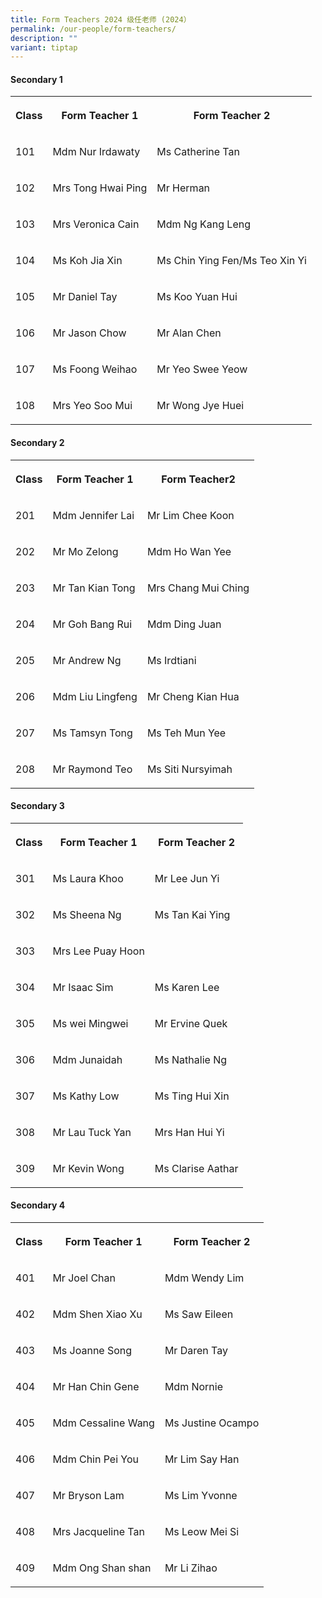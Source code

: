 ```yaml
---
title: Form Teachers 2024 级任老师 (2024）
permalink: /our-people/form-teachers/
description: ""
variant: tiptap
---
```

<h4>Secondary 1</h4><table><tbody><tr><th rowspan="1" colspan="1"><p>Class</p></th><th rowspan="1" colspan="1"><p>Form Teacher 1</p></th><th rowspan="1" colspan="1"><p>Form Teacher 2</p></th></tr><tr><td rowspan="1" colspan="1"><p>101</p></td><td rowspan="1" colspan="1"><p>Mdm Nur Irdawaty</p></td><td rowspan="1" colspan="1"><p>Ms Catherine Tan</p></td></tr><tr><td rowspan="1" colspan="1"><p>102</p></td><td rowspan="1" colspan="1"><p>Mrs Tong Hwai Ping</p></td><td rowspan="1" colspan="1"><p>Mr Herman</p></td></tr><tr><td rowspan="1" colspan="1"><p>103</p></td><td rowspan="1" colspan="1"><p>Mrs Veronica Cain</p></td><td rowspan="1" colspan="1"><p>Mdm Ng Kang Leng</p></td></tr><tr><td rowspan="1" colspan="1"><p>104</p></td><td rowspan="1" colspan="1"><p>Ms Koh Jia Xin</p></td><td rowspan="1" colspan="1"><p>Ms Chin Ying Fen/Ms Teo Xin Yi</p></td></tr><tr><td rowspan="1" colspan="1"><p>105</p></td><td rowspan="1" colspan="1"><p>Mr Daniel Tay</p></td><td rowspan="1" colspan="1"><p>Ms Koo Yuan Hui</p></td></tr><tr><td rowspan="1" colspan="1"><p>106</p></td><td rowspan="1" colspan="1"><p>Mr Jason Chow</p></td><td rowspan="1" colspan="1"><p>Mr Alan Chen</p></td></tr><tr><td rowspan="1" colspan="1"><p>107</p></td><td rowspan="1" colspan="1"><p>Ms Foong Weihao</p></td><td rowspan="1" colspan="1"><p>Mr Yeo Swee Yeow</p></td></tr><tr><td rowspan="1" colspan="1"><p>108</p></td><td rowspan="1" colspan="1"><p>Mrs Yeo Soo Mui</p></td><td rowspan="1" colspan="1"><p>Mr Wong Jye Huei</p></td></tr></tbody></table><h4>Secondary 2</h4><table><tbody><tr><th rowspan="1" colspan="1"><p>Class</p></th><th rowspan="1" colspan="1"><p>Form Teacher 1</p></th><th rowspan="1" colspan="1"><p>Form Teacher2</p></th></tr><tr><td rowspan="1" colspan="1"><p>201</p></td><td rowspan="1" colspan="1"><p>Mdm Jennifer Lai</p></td><td rowspan="1" colspan="1"><p>Mr Lim Chee Koon</p></td></tr><tr><td rowspan="1" colspan="1"><p>202</p></td><td rowspan="1" colspan="1"><p>Mr Mo Zelong</p></td><td rowspan="1" colspan="1"><p>Mdm Ho Wan Yee</p></td></tr><tr><td rowspan="1" colspan="1"><p>203</p></td><td rowspan="1" colspan="1"><p>Mr Tan Kian Tong</p></td><td rowspan="1" colspan="1"><p>Mrs Chang Mui Ching</p></td></tr><tr><td rowspan="1" colspan="1"><p>204</p></td><td rowspan="1" colspan="1"><p>Mr Goh Bang Rui</p></td><td rowspan="1" colspan="1"><p>Mdm Ding Juan</p></td></tr><tr><td rowspan="1" colspan="1"><p>205</p></td><td rowspan="1" colspan="1"><p>Mr Andrew Ng</p></td><td rowspan="1" colspan="1"><p>Ms Irdtiani</p></td></tr><tr><td rowspan="1" colspan="1"><p>206</p></td><td rowspan="1" colspan="1"><p>Mdm Liu Lingfeng</p></td><td rowspan="1" colspan="1"><p>Mr Cheng Kian Hua</p></td></tr><tr><td rowspan="1" colspan="1"><p>207</p></td><td rowspan="1" colspan="1"><p>Ms Tamsyn Tong</p></td><td rowspan="1" colspan="1"><p>Ms Teh Mun Yee</p></td></tr><tr><td rowspan="1" colspan="1"><p>208</p></td><td rowspan="1" colspan="1"><p>Mr Raymond Teo</p></td><td rowspan="1" colspan="1"><p>Ms Siti Nursyimah</p></td></tr></tbody></table><h4>Secondary 3</h4><table><tbody><tr><th rowspan="1" colspan="1"><p>Class</p></th><th rowspan="1" colspan="1"><p>Form Teacher 1</p></th><th rowspan="1" colspan="1"><p>Form Teacher 2</p></th></tr><tr><td rowspan="1" colspan="1"><p>301</p></td><td rowspan="1" colspan="1"><p>Ms Laura Khoo</p></td><td rowspan="1" colspan="1"><p>Mr Lee Jun Yi</p></td></tr><tr><td rowspan="1" colspan="1"><p>302</p></td><td rowspan="1" colspan="1"><p>Ms Sheena Ng</p></td><td rowspan="1" colspan="1"><p>Ms Tan Kai Ying</p></td></tr><tr><td rowspan="1" colspan="1"><p>303</p></td><td rowspan="1" colspan="1"><p>Mrs Lee Puay Hoon</p></td><td rowspan="1" colspan="1"><p></p></td></tr><tr><td rowspan="1" colspan="1"><p>304</p></td><td rowspan="1" colspan="1"><p>Mr Isaac Sim</p></td><td rowspan="1" colspan="1"><p>Ms Karen Lee</p></td></tr><tr><td rowspan="1" colspan="1"><p>305</p></td><td rowspan="1" colspan="1"><p>Ms wei Mingwei</p></td><td rowspan="1" colspan="1"><p>Mr Ervine Quek</p></td></tr><tr><td rowspan="1" colspan="1"><p>306</p></td><td rowspan="1" colspan="1"><p>Mdm Junaidah</p></td><td rowspan="1" colspan="1"><p>Ms Nathalie Ng</p></td></tr><tr><td rowspan="1" colspan="1"><p>307</p></td><td rowspan="1" colspan="1"><p>Ms Kathy Low</p></td><td rowspan="1" colspan="1"><p>Ms Ting Hui Xin</p></td></tr><tr><td rowspan="1" colspan="1"><p>308</p></td><td rowspan="1" colspan="1"><p>Mr Lau Tuck Yan</p></td><td rowspan="1" colspan="1"><p>Mrs Han Hui Yi</p></td></tr><tr><td rowspan="1" colspan="1"><p>309</p></td><td rowspan="1" colspan="1"><p>Mr Kevin Wong</p></td><td rowspan="1" colspan="1"><p>Ms Clarise Aathar</p></td></tr></tbody></table><h4>Secondary 4</h4><table><tbody><tr><th rowspan="1" colspan="1"><p>Class</p></th><th rowspan="1" colspan="1"><p>Form Teacher 1</p></th><th rowspan="1" colspan="1"><p>Form Teacher 2</p></th></tr><tr><td rowspan="1" colspan="1"><p>401</p></td><td rowspan="1" colspan="1"><p>Mr Joel Chan</p></td><td rowspan="1" colspan="1"><p>Mdm Wendy Lim</p></td></tr><tr><td rowspan="1" colspan="1"><p>402</p></td><td rowspan="1" colspan="1"><p>Mdm Shen Xiao Xu</p></td><td rowspan="1" colspan="1"><p>Ms Saw Eileen</p></td></tr><tr><td rowspan="1" colspan="1"><p>403</p></td><td rowspan="1" colspan="1"><p>Ms Joanne Song</p></td><td rowspan="1" colspan="1"><p>Mr Daren Tay</p></td></tr><tr><td rowspan="1" colspan="1"><p>404</p></td><td rowspan="1" colspan="1"><p>Mr Han Chin Gene</p></td><td rowspan="1" colspan="1"><p>Mdm Nornie</p></td></tr><tr><td rowspan="1" colspan="1"><p>405</p></td><td rowspan="1" colspan="1"><p>Mdm Cessaline Wang</p></td><td rowspan="1" colspan="1"><p>Ms Justine Ocampo</p></td></tr><tr><td rowspan="1" colspan="1"><p>406</p></td><td rowspan="1" colspan="1"><p>Mdm Chin Pei You</p></td><td rowspan="1" colspan="1"><p>Mr Lim Say Han</p></td></tr><tr><td rowspan="1" colspan="1"><p>407</p></td><td rowspan="1" colspan="1"><p>Mr Bryson Lam</p></td><td rowspan="1" colspan="1"><p>Ms Lim Yvonne</p></td></tr><tr><td rowspan="1" colspan="1"><p>408</p></td><td rowspan="1" colspan="1"><p>Mrs Jacqueline Tan</p></td><td rowspan="1" colspan="1"><p>Ms Leow Mei Si</p></td></tr><tr><td rowspan="1" colspan="1"><p>409</p></td><td rowspan="1" colspan="1"><p>Mdm Ong Shan shan</p></td><td rowspan="1" colspan="1"><p>Mr Li Zihao</p></td></tr></tbody></table><p></p>